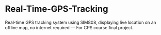 # Real-Time-GPS-Tracking
Real-time GPS tracking system using SIM808, displaying live location on an offline  map, no internet required — For CPS course final project.
